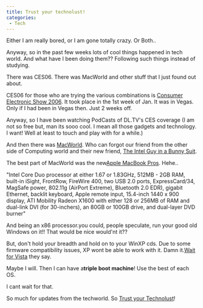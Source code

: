 ```yaml
---
title: Trust your technolust!
categories:
 - Tech
---
```


Either I am really bored, or I am gone totally crazy. Or Both..

Anyway, so in the past few weeks lots of cool things happened in tech world. And what have I been doing them?? Following such things instead of studying.

There was CES06. There was MacWorld and other stuff that I just found out about.

CES06 for those who are trying the various combinations is [Consumer Electronic Show 2006][0]. It took place in the 1st week of Jan. It was in Vegas. Only if I had been in Vegas then. Just 2 weeks off.

Anyway, so I have been watching PodCasts of DL.TV's CES coverage (I am not so free but, man its sooo cool. I mean all those gadgets and technology. I want! Well at least to touch and play with for a while.)

And then there was [MacWorld][1]. Who can forgot our friend from the other side of Computing world and their new friend, [The Intel Guy in a Bunny Suit][2].

The best part of MacWorld was the new[Apple MacBook Pros][3]. Hehe..

"Intel Core Duo processor at either 1.67 or 1.83GHz, 512MB - 2GB RAM, built-in iSight, FrontRow, FireWire 400, two USB 2.0 ports, ExpressCard/34, MagSafe power, 802.11g (AirPort Extreme), Bluetooth 2.0 EDR), gigabit Ethernet, backlit keyboard, Apple remote input, 15.4-inch 1440 x 900 display, ATI Mobility Radeon X1600 with either 128 or 256MB of RAM and dual-link DVI (for 30-inchers), an 80GB or 100GB drive, and dual-layer DVD burner"

And being an x86 processor.you could, people speculate, run your good old Windows on it!! That would be nice would'nt it??

But, don't hold your breadth and hold on to your WinXP cds. Due to some firmware compatibility issues, XP wont be able to work with it. Damn it.[Wait for Vista][4] they say.

Maybe I will. Then I can have a**triple boot machine**! Use the best of each OS.

I cant wait for that.

So much for updates from the techworld. So [Trust your Technolust][5]!


[0]: http://www.cesweb.org
[1]: http://www.macworldexpo.com/
[2]: http://www.engadget.com/media/2006/01/MACINTEL1.jpg
[3]: http://engadget.com/2006/01/10/apple-leaps-ahead-with-dual-core-intel-macbook-pro/
[4]: http://www.engadget.com/2006/01/11/no-xp-on-intel-macs-but-vista-is-good-to-go/
[5]: http://hak5.org/
